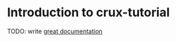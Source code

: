 # Introduction to crux-tutorial

TODO: write [great documentation](http://jacobian.org/writing/what-to-write/)

